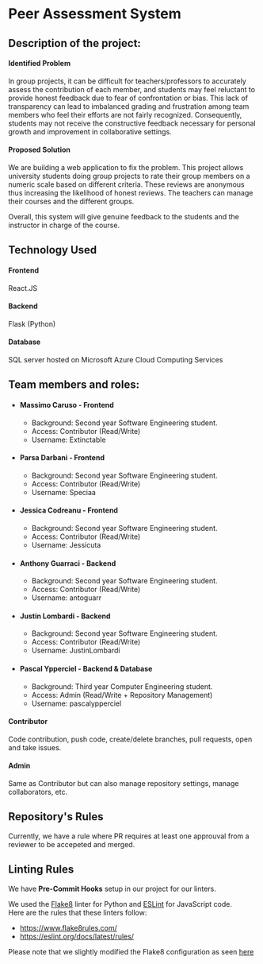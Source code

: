 # Peer Assessment System
## Description of the project:
#### Identified Problem
In group projects, it can be difficult for teachers/professors to accurately assess the contribution of each member, and students may feel reluctant to provide honest feedback due to fear of confrontation or bias. This lack of transparency can lead to imbalanced grading and frustration among team members who feel their efforts are not fairly recognized. Consequently, students may not receive the constructive feedback necessary for personal growth and improvement in collaborative settings.

#### Proposed Solution
We are building a web application to fix the problem. This project allows university students doing group projects to rate their group members on a numeric scale based on different criteria. These reviews are anonymous thus increasing the likelihood of honest reviews. The teachers can manage their courses and the different groups. 

    
Overall, this system will give genuine feedback to the students and the instructor in charge of the course. 

## Technology Used
#### Frontend
React.JS

#### Backend
Flask (Python)

#### Database
SQL server hosted on Microsoft Azure Cloud Computing Services

## Team members and roles:
* #### Massimo Caruso   -  Frontend
  - Background: Second year Software Engineering student.
  - Access: Contributor (Read/Write)
  - Username: Extinctable
* #### Parsa Darbani    -  Frontend
  - Background: Second year Software Engineering student.
  - Access: Contributor (Read/Write)
  - Username: Speciaa
* #### Jessica Codreanu -  Frontend
  - Background: Second year Software Engineering student.
  - Access: Contributor (Read/Write)
  - Username: Jessicuta
* #### Anthony Guarraci -  Backend
  - Background: Second year Software Engineering student.
  - Access: Contributor (Read/Write)
  - Username: antoguarr
* #### Justin Lombardi  -  Backend
  - Background: Second year Software Engineering student.
  - Access: Contributor (Read/Write)
  - Username: JustinLombardi
* #### Pascal Ypperciel -  Backend & Database  
  - Background: Third year Computer Engineering student.
  - Access: Admin (Read/Write + Repository Management)
  - Username: pascalypperciel


#### Contributor
Code contribution, push code, create/delete branches, pull requests, open and take issues.   
#### Admin
Same as Contributor but can also manage repository settings, manage collaborators, etc.

## Repository's Rules
Currently, we have a rule where PR requires at least one approuval from a reviewer to be accepeted and merged.


## Linting Rules
We have **Pre-Commit Hooks** setup in our project for our linters.   

We used the [Flake8](https://flake8.pycqa.org/en/latest/) linter for Python and [ESLint](https://eslint.org/) for JavaScript code.     
Here are the rules that these linters follow:
  * https://www.flake8rules.com/
  * https://eslint.org/docs/latest/rules/

Please note that we slightly modified the Flake8 configuration as seen [here](.flake8)
  

  

